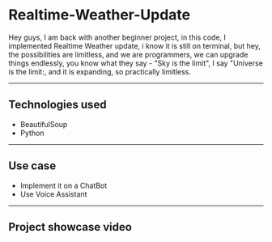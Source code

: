 # Realtime-Weather-Update
Hey guys, I am back with another beginner project, in this code, I implemented Realtime Weather update, i know it is still on terminal, but hey, the possibilities are limitless, and we are programmers, we can upgrade things endlessly, you know what they say - "Sky is the limit", I say "Universe is the limit:, and it is expanding, so practically limitless.

-----------------------------------------------------------------------------------------------------------------------------------------------------------------------------------
## Technologies used
- BeautifulSoup
- Python

-----------------------------------------------------------------------------------------------------------------------------------------------------------------------------------
## Use case
- Implement it on a ChatBot
- Use Voice Assistant

-----------------------------------------------------------------------------------------------------------------------------------------------------------------------------------
## Project showcase video
